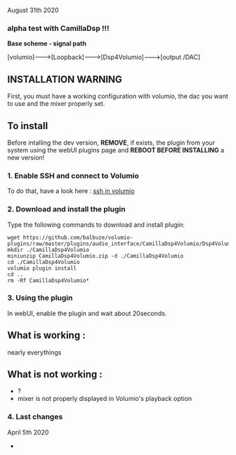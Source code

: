 August 31th 2020

 ### alpha test with CamillaDsp !!!


__Base scheme - signal path__

[volumio]--->[Loopback]--->[Dsp4Volumio]--->[output /DAC]


## INSTALLATION WARNING

First, you must have a working configuration with volumio, the dac you want to use and the mixer properly set.

## To install

Before intalling the dev version, __REMOVE__, if exists, the plugin from your system using the webUI plugins page and __REBOOT BEFORE INSTALLING__ a new version!

### 1. Enable SSH and connect to Volumio

To do that, have a look here : [ssh in volumio](https://volumio.github.io/docs/User_Manual/SSH.html)

### 2. Download and install the plugin

Type the following commands to download and install plugin:

```
wget https://github.com/balbuze/volumio-plugins/raw/master/plugins/audio_interface/CamillaDsp4Volumio/Dsp4Volumio.zip
mkdir ./CamillaDsp4Volumio
miniunzip CamillaDsp4Volumio.zip -d ./CamillaDsp4Volumio
cd ./CamillaDsp4Volumio
volumio plugin install
cd ..
rm -Rf CamillaDsp4Volumio*
```

### 3. Using the plugin

In webUI, enable the plugin and wait about 20seconds.

## What is working :

nearly everythings


## What is not working :

- ?
- mixer is not properly displayed in Volumio's playback option


### 4. Last changes

April 5th 2020

-
